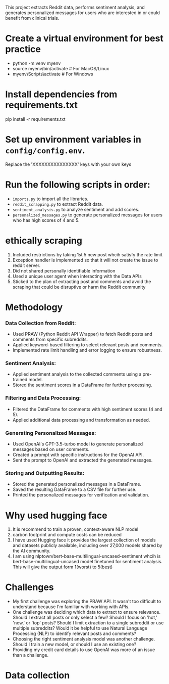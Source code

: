 This project extracts Reddit data, performs sentiment analysis, and generates personalized messages for users who are interested in or could benefit from clinical trials.


# Create a virtual environment for best practice
- python -m venv myenv
- source myenv/bin/activate  # For MacOS/Linux
- myenv\Scripts\activate     # For Windows

# Install dependencies from requirements.txt
pip install -r requirements.txt

# Set up environment variables in `config/config.env`.
Replace the 'XXXXXXXXXXXXXXX' keys with your own keys

# Run the following scripts in order:
- `imports.py` to import all the libraries.
- `reddit_scrapping.py` to extract Reddit data.
- `sentiment_analysis.py` to analyze sentiment and add scores.
- `personalized_messages.py` to generate personalized messages for users who has high scores of 4 and 5.




# ethically scraping
1) Included restrictions by taking 1st 5 new post whcih satisfy the rate limit
2) Exception handler is implemented so that it will not create the issue to reddit server.
3) Did not shared personally identifiable information
4) Used a unique user agent when interacting with the Data APIs
5) Sticked to the plan of extracting post and comments and avoid the scraping that could be disruptive or harm the Reddit community


# Methodology
### Data Collection from Reddit:
- Used PRAW (Python Reddit API Wrapper) to fetch Reddit posts and comments from specific subreddits.
- Applied keyword-based filtering to select relevant posts and comments.
- Implemented rate limit handling and error logging to ensure robustness.
### Sentiment Analysis:
- Applied sentiment analysis to the collected comments using a pre-trained model.
- Stored the sentiment scores in a DataFrame for further processing.
### Filtering and Data Processing:
- Filtered the DataFrame for comments with high sentiment scores (4 and 5).
- Applied additional data processing and transformation as needed.
### Generating Personalized Messages:
- Used OpenAI's GPT-3.5-turbo model to generate personalized messages based on user comments.
- Created a prompt with specific instructions for the OpenAI API.
- Sent the prompt to OpenAI and extracted the generated messages.
### Storing and Outputting Results:
- Stored the generated personalized messages in a DataFrame.
- Saved the resulting DataFrame to a CSV file for further use.
- Printed the personalized messages for verification and validation.

# Why used hugging face
1) It is recommend to train a proven, context-aware NLP model 
2) carbon footprint and compute costs can be reduced 
3) I have used Hugging face it provides the largest collection of models and datasets publicly available, including over 27,000 models shared by the AI community.
4) I am using nlptown/bert-base-multilingual-uncased-sentiment whcih is bert-base-multilingual-uncased model finetuned for sentiment analysis. This will give the output form 1(worst) to 5(best)


# Challenges
- My first challenge was exploring the PRAW API. It wasn't too difficult to understand because I'm familiar with working with APIs.
- One challenge was deciding which data to extract to ensure relevance. Should I extract all posts or only select a few? Should I focus on 'hot,' 'new,' or 'top' posts? Should I limit extraction to a single subreddit or use multiple subreddits? Would it be helpful to use Natural Language Processing (NLP) to identify relevant posts and comments?
- Choosing the right sentiment analysis model was another challenge. Should I train a new model, or should I use an existing one?
- Providing my credit card details to use OpenAI was more of an issue than a challenge.


# Data collection
 
